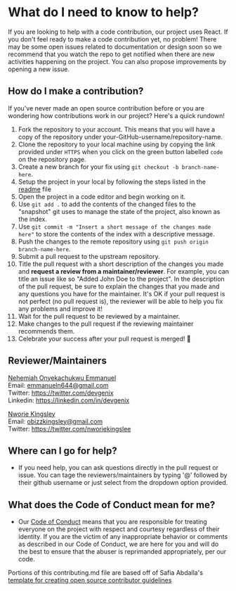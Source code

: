 # What do I need to know to help?
If you are looking to help with a code contribution, our project uses React. If you don't feel ready to make a code contribution yet, no problem! There may be some open issues related to documentation or design soon so we recommend that you watch the repo to get notified when there are new activities happening on the project. You can also propose improvements by opening a new issue. <!-- You can also check out the documentation issues [link to the docs label or tag on your issue tracker] or the design issues that we have [link to design label or tag on issue tracker if your project tracks design issues].-->


## How do I make a contribution?
If you've never made an open source contribution before or you are wondering how contributions work in our project? Here's a quick rundown!

1.  Fork the repository  to your account. This means that you will have a copy of the repository under your-GitHub-username/repository-name.
1. Clone the repository to your local machine using by copying the link provided under `HTTPS` when you click on the green button labelled `code` on the repository page.
1. Create a new branch for your fix using `git checkout -b branch-name-here`.
1. Setup the project in your local by following the steps listed in the [readme](https://github.com/faradayafrica/Url-Shortener-Frontend/readme.md) file
1. Open the project in a code editor and begin working on it.
3. Use `git add .` to add the contents of the changed files to the "snapshot" git uses to manage the state of the project, also known as the index.
4. Use `git commit -m "Insert a short message of the changes made here"` to store the contents of the index with a descriptive message.
5. Push the changes to the remote repository using `git push origin branch-name-here`.
6. Submit a pull request to the upstream repository.
7. Title the pull request with a short description of the changes you made and **request a review from a maintainer/reviewer**. For example, you can title an issue like so "Added John Doe to the project".
 In the description of the pull request, be sure to explain the changes that you made and any questions you have for the maintainer. It's OK if your pull request is not perfect (no pull request is), the reviewer will be able to help you fix any problems and improve it!
1. Wait for the pull request to be reviewed by a maintainer.
1. Make changes to the pull request if the reviewing maintainer recommends them.
1. Celebrate your success after your pull request is merged! 🎉

## Reviewer/Maintainers

[Nehemiah Onyekachukwu Emmanuel](https://github.com/devgenix) <br>
  Email: emmanueln644@gmail.com <br>
  Twitter: https://twitter.com/devgenix <br>
  Linkedin: https://linkedin.com/in/devgenix

[Nworie Kingsley](https://github.com/nworiekingslee) <br>
  Email: obizzkingsley@gmail.com <br>
  Twitter: https://twitter.com/nworiekingslee

## Where can I go for help?
- If you need help, you can ask questions directly in the pull request or issue. You can tage the reviewers/maintainers by typing '@' followed by their github username or just select from the dropdown option provided. 

## What does the Code of Conduct mean for me?
- Our [Code of Conduct](https://github.com/faradayafrica/.github/blob/main/code_of_conduct.md) means that you are responsible for treating everyone on the project with respect and courtesy regardless of their identity. If you are the victim of any inappropriate behavior or comments as described in our Code of Conduct, we are here for you and will do the best to ensure that the abuser is reprimanded appropriately, per our code.

Portions of this contributing.md file are based off of Safia Abdalla's [template for creating open source contributor guidelines](https://opensource.com/life/16/3/contributor-guidelines-template-and-tips)
